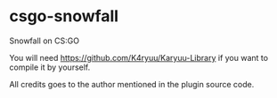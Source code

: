 # csgo-snowfall
Snowfall on CS:GO

You will need https://github.com/K4ryuu/Karyuu-Library if you want to compile it by yourself.

All credits goes to the author mentioned in the plugin source code.
